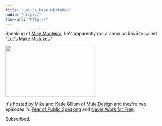 ```yaml
---
title: "Let''s Make Mistakes"
audio: "http://"
link-url: "http://"
---
```

<p>Speaking of <a href="https://chrisenns.com/2011/04/07/mike-ftw-business-inspiration/">Mike Monteiro</a>, he's apparently got a show on 5by5.tv called "<a href="http://5by5.tv/mistakes">Let's Make Mistakes</a>." </p>
<p><img src="https://chrisenns.com/wp-content/uploads/2011/04/mistakes-thumb.jpg" alt="" title="mistakes-thumb" width="288" height="162" class="aligncenter size-full wp-image-19496" /></p>
<p>It's hosted by Mike and Katie Gillum of <a href="http://muledesign.com/">Mule Design</a> and they're two episodes in. <a href="http://5by5.tv/mistakes/1">Fear of Public Speaking</a> and <a href="http://5by5.tv/mistakes/2">Never Work for Free</a>.</p>
<p>Subscribed.</p>
